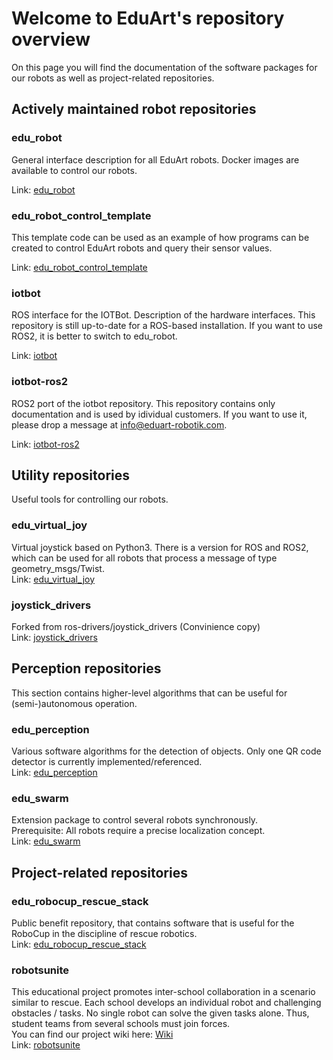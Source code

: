 # Welcome to EduArt's repository overview
On this page you will find the documentation of the software packages for our robots as well as project-related repositories.

## Actively maintained robot repositories
### edu_robot
General interface description for all EduArt robots. Docker images are available to control our robots.  

Link: [edu_robot](https://github.com/EduArt-Robotik/edu_robot)

### edu_robot_control_template
This template code can be used as an example of how programs can be created to control EduArt robots and query their sensor values. 

Link: [edu_robot_control_template](https://github.com/EduArt-Robotik/edu_robot_control_template)

### iotbot
ROS interface for the IOTBot. Description of the hardware interfaces. This repository is still up-to-date for a ROS-based installation. If you want to use ROS2, it is better to switch to edu_robot.  

Link: [iotbot](https://github.com/EduArt-Robotik/iotbot)

### iotbot-ros2
ROS2 port of the iotbot repository. This repository contains only documentation and is used by idividual customers. If you want to use it, please drop a message at info@eduart-robotik.com.

Link: [iotbot-ros2](https://github.com/EduArt-Robotik/iotbot-ros2)

## Utility repositories
Useful tools for controlling our robots.
### edu_virtual_joy
Virtual joystick based on Python3. There is a version for ROS and ROS2, which can be used for all robots that process a message of type geometry_msgs/Twist.  
Link: [edu_virtual_joy](https://github.com/EduArt-Robotik/edu_virtual_joy)
### joystick_drivers
Forked from ros-drivers/joystick_drivers (Convinience copy)  
Link: [joystick_drivers](https://github.com/EduArt-Robotik/joystick_drivers)

## Perception repositories
This section contains higher-level algorithms that can be useful for (semi-)autonomous operation.
### edu_perception
Various software algorithms for the detection of objects. Only one QR code detector is currently implemented/referenced.  
Link: [edu_perception](https://github.com/EduArt-Robotik/edu_perception)
### edu_swarm
Extension package to control several robots synchronously.  
Prerequisite: All robots require a precise localization concept.  
Link: [edu_swarm](https://github.com/EduArt-Robotik/edu_swarm)

## Project-related repositories
### edu_robocup_rescue_stack
Public benefit repository, that contains software that is useful for the RoboCup in the discipline of rescue robotics.  
Link: [edu_robocup_rescue_stack](https://github.com/EduArt-Robotik/edu_robocup_rescue_stack)
### robotsunite
This educational project promotes inter-school collaboration in a scenario similar to rescue. Each school develops an individual robot and challenging obstacles / tasks. No single robot can solve the given tasks alone. Thus, student teams from several schools must join forces.  
You can find our project wiki here: [Wiki](https://github.com/EduArt-Robotik/robotsunite/wiki)  
Link: [robotsunite](https://github.com/EduArt-Robotik/robotsunite)
